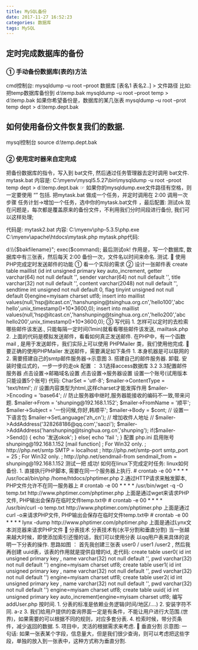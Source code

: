 ```yaml
---
title: MySQL备份
date: 2017-11-27 16:52:23
categories: 数据库
tags: MySQL
---
```

## 定时完成数据库的备份  
### ①	手动备份数据库(表的)方法
cmd控制台:
mysqldump –u root –proot 数据库 [表名1 表名2..]  > 文件路径
比如: 把temp数据库备份到 d:\temp.bak
mysqldump –u root –proot temp > d:\temp.bak
如果你希望备份是，数据库的某几张表
mysqldump –u root –prot temp dept > d:\temp.dept.bak

## 如何使用备份文件恢复我们的数据.
mysql控制台
source d:\temp.dept.bak

### ②	使用定时器来自定完成
把备份数据库的指令，写入到 bat文件, 然后通过任务管理器去定时调用 bat文件.
mytask.bat 内容是:
C:\myenv\mysql5.5.27\bin\mysqldump -u root -proot temp dept > d:\temp.dept.bak
☞ 如果你的mysqldump.exe文件路径有空格，则一定要使用 “” 包括.
把mytask.bat 做成一个任务，并定时调用在 2:00 调用一次
步骤 任务计划->增加一个任务，选中你的mytask.bat文件 ，最后配置:
测试ok
现在问题是，每次都是覆盖原来的备份文件，不利用我们分时间段进行备份, 我们可以这样处理; 

代码是:
mytask2.bat 内容:
C:\myenv\php-5.3.5\php.exe C:\myenv\apache\htdocs\mytask.php
mytask.php代码:

<?php

	//定时备份我们的数据库文件
	
	date_default_timezone_set('PRC');

	$bakfilename=date("YmdHis",time());

	
	$command="C:\myenv\mysql5.5.27\bin\mysqldump -u root -proot temp dept > d:\\{$bakfilename}";

	exec($command);

最后测试ok!

作用是，写一个数据库, 数据库中有三张表，然后每天 2:00 备份一次，文件名以时间来命名. 测试.


	使用PHP完成定时发送邮件的功能

①	看一个实际的需求

 

②	设计一张邮件表

create table maillist
(id int unsigned primary key auto_increment,
getter varchar(64) not null default '',
sender varchar(64) not null default '', 
title varchar(32) not null default '',
content varchar(2048) not null default '',
sendtime int unsigned not null default 0,
flag tinyint unsigned not null default 0)engine=myisam  charset utf8;



insert into maillist values(null,'hsp@itcast.cn','hanshunping@tsinghua.org.cn','hello100','abc hello',unix_timestamp()+10*3600,0);
insert into maillist values(null,'hsp@itcast.cn','hanshunping@tsinghua.org.cn','hello200','abc hello200',unix_timestamp()+10*3600,0);

 

③	写代码
1.	怎样可以定时的去检索哪些邮件该发送., 只能每隔一定时间(1min)就看看哪些邮件该发送, mailtask.php

 

2.	上面的代码是模拟发送邮件，看看如何真正发送邮件.
在PHP中，有一个函数 mail , 是用于发送邮件，我们实际上可以使用 PHPMailer 类，我们使用他完成.

	要正确的使用PHPMailer 发送邮件，需要满足如下条件
1.	本身机器是可以联网的
2.	需要搭建自己的smtp邮件服务器->示意图
 

3.	搭建自己的邮件服务器.

卸载.
安装时傻瓜式的，一步一步的走ok
配置 ：
3.1选择access数据库
3.2
 
3.3配置邮件服务器

点击设置->邮箱域名设置
 
 
 

点击设置->服务器设置
 
 
设置一个账号(试用版本只能设置5个账号)
 
 
 

代码:
<?php

// 练习用PHPmailer发送邮件

require('./PHPMailer/class.phpmailer.php');

$mailer = new PHPMailer();

/* 
from 来自于谁
to :寄给谁
cc : 抄送

subject: 邮件主题
Body: 邮件正文

// 发送怎么发 ?

*/


$cont = <<<EMAIL
    hello,world yyy!;
EMAIL;

// echo $cont;exit;

$mailer->CharSet = 'utf-8';
$mailer->ContentType = 'text/html'; // 设置内容类型为html,这样charset才能发挥作用
$mailer->Encoding = 'base64';       // 防止服务器中继时,服务器能接收的编码不一致,带来问题.
$mailer->From = 'shunping@192.168.1.152';
$mailer->FromName = '顺平';
$mailer->Subject = '一份问候,你好,韩顺平';
$mailer->Body = $cont;


// 设置一下语言包
$mailer->SetLanguage('zh_cn');


// 增加收件人地址
// $mailer->AddAddress('328268186@qq.com','saozi');

$mailer->AddAddress('hanshunping@tsinghua.org.cn','shunping');


if($mailer->Send()) {
    echo '发送okok';
} else{
    echo 'fail ';
}

配置 php.ini 启用账号 shunping@192.168.1.152

[mail function]
; For Win32 only.
; http://php.net/smtp
SMTP = localhost
; http://php.net/smtp-port
smtp_port = 25

; For Win32 only.
; http://php.net/sendmail-from
sendmail_from = shunping@192.168.1.152

测试一把 成功!


如何在linux下完成定时任务:
linux如何备份.
1. 直接执行PHP脚本, 需要在同一个服务器上执行.
# crontab -e
00 * * * * /usr/local/bin/php /home/htdocs/phptimer.php
2.通过HTTP请求来触发脚本, PHP文件允许不在同一服务器上
# crontab -e
00 * * * * /usr/bin/wget -q -O temp.txt http://www.phptimer.com/phptimer.php
上面是通过wget来请求PHP文件, PHP输出会保存在临时文件temp.txt中
# crontab -e
00 * * * * /usr/bin/curl -o temp.txt http://www.phptimer.com/phptimer.php
上面是通过curl -o来请求PHP文件, PHP输出会保存在临时文件temp.txt中
# crontab -e
00 * * * * lynx -dump http://www.phptimer.com/phptimer.php
上面是通过Lynx文本浏览器来请求PHP文件


	分表技术

分表技术有(水平分割和垂直分割)

当一张越来越大时候，即使添加索引还慢的话，我们可以使用分表
以qq用户表来具体的说明一下分表的操作.
思路如图 ：
首先我创建三张表 user0 / user1 /user2 , 然后我再创建 uuid表，该表的作用就是提供自增的id,
走代码:
create table user0(
id int unsigned primary key ,
name varchar(32) not null default '',
pwd  varchar(32) not null default '')
engine=myisam charset utf8;

create table user1(
id int unsigned primary key ,
name varchar(32) not null default '',
pwd  varchar(32) not null default '')
engine=myisam charset utf8;

create table user2(
id int unsigned primary key ,
name varchar(32) not null default '',
pwd  varchar(32) not null default '')
engine=myisam charset utf8;


create table uuid(
id int unsigned primary key auto_increment)engine=myisam charset utf8;
编写addUser.php
<?php

	//注册一个用户
	$con=mysql_connect("localhost","root","root");
	if(!$con){
		die("连接失败!");
	}
	mysql_select_db("temp",$con);

	$name=$_GET['name'];
	$pwd=$_GET['pwd'];

	//这时我们先获取用户id,id是从uuid表获取

	$sql="insert into uuid values(null)";

	if(mysql_query($sql,$con)){
		
		$id=mysql_insert_id();
	}

	//计算表名，就是，你应该把这个用户放入到哪个表
	$talname='user'.$id%3;

	$sql="insert into {$talname} values ($id,'$name','$pwd')";

	if(mysql_query($sql,$con)){
		
		echo '添加用户到 '.$talname.'ok';
	}

	mysql_close($con);
	
//
<?php

	//注册一个用户
	$con=mysql_connect("localhost","root","root");
	if(!$con){
		die("连接失败!");
	}
	mysql_select_db("temp",$con);

	$id=intval($_GET['id']);

	//计算表名
	$tabname='user'.$id%3;

	$sql="select pwd from {$tabname} where id=$id";

	$res=mysql_query($sql,$con);

	if($row=mysql_fetch_assoc($res)){
		
		echo "在{$tabname}. 中发现 id号为 {$id}";
	}

	//.....


思考: 如果我们做的是一个平安保险公司的一个订单(8999999999000000条)查询功能更.
,如何处理海量表?->按时间.
1.	分表的标准是依赖业务逻辑(时间/地区/....)
2.	安装字符不同. a-z
3.	我们给用户提供的查询界面一定是有条件，不能让用户进行大范围.(世界)，如果需要的可以根据不同的规则，对应多套分表.
4.	检索时候，带分页条件，减少返回的数据.
5.	项目中，灵活的根据需求来考虑.


	垂直分割

示意图: 
 
一句话: 如果一张表某个字段，信息量大，但是我们很少查询，则可以考虑把这些字段，单独的放入到一张表中，这种方式称为垂直分割.

